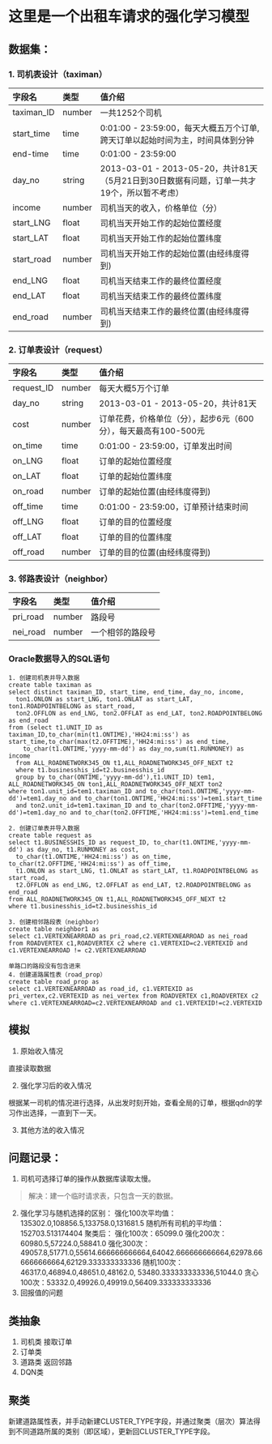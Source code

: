 # 这里是一个出租车请求的强化学习模型
## 数据集：
### 1. 司机表设计（taximan）
|字段名|类型|值介绍|
|:-|:-|:-|
|taximan_ID|number|一共1252个司机|
|start_time|time|0:01:00 - 23:59:00，每天大概五万个订单,跨天订单以起始时间为主，时间具体到分钟|
|end-time|time|0:01:00 - 23:59:00|
|day_no|string|2013-03-01 - 2013-05-20，共计81天（5月21日到30日数据有问题，订单一共才19个，所以暂不考虑）|
|income|number|司机当天的收入，价格单位（分）|
|start_LNG|float|司机当天开始工作的起始位置经度|
|start_LAT|float|司机当天开始工作的起始位置纬度|
|start_road|number|司机当天开始工作的起始位置(由经纬度得到)|
|end_LNG|float|司机当天结束工作的最终位置经度|
|end_LAT|float|司机当天结束工作的最终位置纬度|
|end_road|number|司机当天结束工作的最终位置(由经纬度得到)|
### 2. 订单表设计（request）
|字段名|类型|值介绍|
|:-|:-|:-|
|request_ID|number|每天大概5万个订单|
|day_no|string|2013-03-01 - 2013-05-20，共计81天|
|cost|number|订单花费，价格单位（分），起步6元（600分），每天最高有100-500元|
|on_time|time|0:01:00 - 23:59:00，订单发出时间|
|on_LNG|float|订单的起始位置经度|
|on_LAT|float|订单的起始位置纬度|
|on_road|number|订单的起始位置(由经纬度得到)|
|off_time|time|0:01:00 - 23:59:00，订单预计结束时间|
|off_LNG|float|订单的目的位置经度|
|off_LAT|float|订单的目的位置纬度|
|off_road|number|订单的目的位置(由经纬度得到)|
### 3. 邻路表设计（neighbor）
|字段名|类型|值介绍|
|:-|:-|:-|
|pri_road|number|路段号|
|nei_road|number|一个相邻的路段号|
### Oracle数据导入的SQL语句
```
1. 创建司机表并导入数据
create table taximan as
select distinct taximan_ID, start_time, end_time, day_no, income, 
  ton1.ONLON as start_LNG, ton1.ONLAT as start_LAT, ton1.ROADPOINTBELONG as start_road,
  ton2.OFFLON as end_LNG, ton2.OFFLAT as end_LAT, ton2.ROADPOINTBELONG as end_road
from (select t1.UNIT_ID as taximan_ID,to_char(min(t1.ONTIME),'HH24:mi:ss') as start_time,to_char(max(t2.OFFTIME),'HH24:mi:ss') as end_time,
    to_char(t1.ONTIME,'yyyy-mm-dd') as day_no,sum(t1.RUNMONEY) as income
  from ALL_ROADNETWORK345_ON t1,ALL_ROADNETWORK345_OFF_NEXT t2
  where t1.businesshis_id=t2.businesshis_id
  group by to_char(ONTIME,'yyyy-mm-dd'),t1.UNIT_ID) tem1, ALL_ROADNETWORK345_ON ton1,ALL_ROADNETWORK345_OFF_NEXT ton2
where ton1.unit_id=tem1.taximan_ID and to_char(ton1.ONTIME,'yyyy-mm-dd')=tem1.day_no and to_char(ton1.ONTIME,'HH24:mi:ss')=tem1.start_time
  and ton2.unit_id=tem1.taximan_ID and to_char(ton2.OFFTIME,'yyyy-mm-dd')=tem1.day_no and to_char(ton2.OFFTIME,'HH24:mi:ss')=tem1.end_time
  
2. 创建订单表并导入数据
create table request as
select t1.BUSINESSHIS_ID as request_ID, to_char(t1.ONTIME,'yyyy-mm-dd') as day_no, t1.RUNMONEY as cost, 
  to_char(t1.ONTIME,'HH24:mi:ss') as on_time, to_char(t2.OFFTIME,'HH24:mi:ss') as off_time,
  t1.ONLON as start_LNG, t1.ONLAT as start_LAT, t1.ROADPOINTBELONG as start_road,
  t2.OFFLON as end_LNG, t2.OFFLAT as end_LAT, t2.ROADPOINTBELONG as end_road
from ALL_ROADNETWORK345_ON t1,ALL_ROADNETWORK345_OFF_NEXT t2
where t1.businesshis_id=t2.businesshis_id

3. 创建相邻路段表（neighbor）
create table neighbor1 as 
select c1.VERTEXNEARROAD as pri_road,c2.VERTEXNEARROAD as nei_road from ROADVERTEX c1,ROADVERTEX c2 where c1.VERTEXID=c2.VERTEXID and c1.VERTEXNEARROAD != c2.VERTEXNEARROAD

单路口的路段没有包含进来
4. 创建道路属性表（road_prop）
create table road_prop as
select c1.VERTEXNEARROAD as road_id, c1.VERTEXID as pri_vertex,c2.VERTEXID as nei_vertex from ROADVERTEX c1,ROADVERTEX c2 where c1.VERTEXNEARROAD=c2.VERTEXNEARROAD and c1.VERTEXID!=c2.VERTEXID
```
## 模拟
1. 原始收入情况

直接读取数据

2. 强化学习后的收入情况

根据某一司机的情况进行选择，从出发时刻开始，查看全局的订单，根据qdn的学习作出选择，一直到下一天。

3. 其他方法的收入情况
   
## 问题记录：
1. 司机可选择订单的操作从数据库读取太慢。
> 解决：建一个临时请求表，只包含一天的数据。
2. 强化学习与随机选择的区别：
强化100次平均值：135302.0,108856.5,133758.0,131681.5
随机所有司机的平均值：152703.513174404
聚类后：
强化100次：65099.0
强化200次：60980.5,57224.0,58841.0
强化300次：49057.8,51771.0,55614.666666666664,64042.666666666664,62978.666666666664,62129.333333333336
随机100次：46317.0,46894.0,48651.0,48162.0, 53480.333333333336,51044.0
贪心100次：53332.0,49926.0,49919.0,56409.333333333336
3. 回报值的问题

## 类抽象
1. 司机类
接取订单
2. 订单类
3. 道路类
返回邻路
4. DQN类

## 聚类
新建道路属性表，并手动新建CLUSTER_TYPE字段，并通过聚类（层次）算法得到不同道路所属的类别（即区域），更新回CLUSTER_TYPE字段。